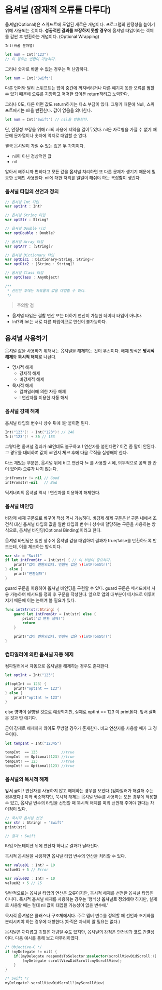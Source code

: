 # 옵셔널 (잠재적 오류를 다루다)

옵셔널(Optional)은 스위프트에 도입된 새로운 개념이다. 프로그램의 안정성을 높이기 위해 사용되는 것이다. **성공적인 결과를 보장하지 못할 경우**에 옵셔널 타입이라는 객체를 감싼 후 반환하는 개념이다. (Optional Wrapping)

```swift
Int(바꿀 문자열)

let num = Int("123")
// 이 경우는 변환이 가능하다.
```

그러나 숫자로 바꿀 수 없는 경우는 퍽 난감하다.

```swift
let num = Int("Swift")
```

다른 언어와 달리 스위프트는 앱이 중간에 꺼져버리거나 다른 예기치 못한 오류를 범할 수 있기 때문에 오류를 지양하고 어떠한 값이든 return하려고 노력한다.

그러나 0도, 다른 어떤 값도 return하기는 다소 부담이 있다. 그렇기 때문에 Null, 스위프트에서는 nil을 반환한다. 값이 없음을 의미한다.

```swift
let num = Int("Swift") // nil을 반환한다.
```

단, 안정성 보장을 위해 nil의 사용에 제약을 걸어두었다. nil은 자료형을 가질 수 없기 때문에 문자열이나 숫자에 억지로 대입할 순 없다.

결국 옵셔널이 가질 수 있는 값은 두 가지이다.

* nil이 아닌 정상적인 값
* nil

알아서 해주니까 편하다고 모든 값을 옵셔널 처리하면 또 다른 문제가 생기기 때문에 필요한 곳에만 사용한다. nil에 대한 처리를 일일이 해줘야 하는 복잡함이 생긴다.

### 옵셔널 타입의 선언과 정의
```swift
// 옵셔널 Int 타입
var optInt : Int?

// 옵셔널 String 타입
var optStr : String?

// 옵셔널 Double 타입
var optDouble : Double?

// 옵셔널 Array 타입
var optArr : [String]?

// 옵셔널 Dictionary 타입
var optDic1 : Dictionary<String, String>?
var optDic2 : [String : String]?

// 옵셔널 Class 타입
var optClass : AnyObject?

/**
 * 선언한 후에는 자유롭게 값을 대입할 수 있다.
 */
```

> 주의할 점

* 옵셔널 타입은 결합 연산 또는 더하기 연산이 가능한 데이터 타입이 아니다.
* Int?와 Int는 서로 다른 타입이므로 연산이 불가능하다.

## 옵셔널 사용하기
옵셔널 값을 사용하기 위해서는 옵셔널을 해제하는 것이 우선이다. 해제 방식은 **명시적 해제**와 **묵시적 해제**로 나뉜다.

* 명시적 해제
  * 강제적 해제
  * 비강제적 해제
* 묵시적 해제
  * 컴파일러에 의한 자동 해제
  * ! 연산자를 이용한 자동 해제

### 옵셔널 강제 해제
옵셔널 타입의 변수나 상수 뒤에 !만 붙이면 된다.

```swift
Int("123")! + Int("123")! // 246
Int("123")! + 30 // 153
```

그렇다면 옵셔널 결과가 nil인데도 불구하고 ! 연산자를 붙인다면? 이건 좀 말이 안된다. 그 경우를 대비하여 값이 nil인지 체크 후에 다음 로직을 실행해야 한다.

다소 재밌는 부분은, 옵셔널 뒤에 비교 연산자 != 를 사용할 시에, 의무적으로 공백 한 칸이 있어야 오류가 나지 않는다.

```swift
intFromstr != nil // Good
intFromstr!=nil   // Bad
```

딕셔너리의 옵셔널 역시 ! 연산자를 이용하여 해제한다.

### 옵셔널 바인딩
비강제 해제 구문으로 바꾸어 작성 역시 가능하다. 비강제 해제 구문은 if 구문 내에서 조건식 대신 옵셔널 타입의 값을 일반 타입의 변수나 상수에 할당하는 구문을 사용하는 방식으로, 옵셔널 바인딩(Optional Binding)이라고 한다.

옵셔널 바인딩은 일반 상수에 옵셔널 값을 대입하여 결과가 true/false를 반환하도록 만드는데, 이를 체크하는 방식이다.

```swift
var str = "Swift"
if let intFromStr = Int(str) { // 이 부분이 중요하다.
	print("값이 변환되었다. 변환된 값은 \(intFromStr)")
} else {
	print("변환실패")
}
```

guard 구문을 이용하여 옵셔널 바인딩을 구현할 수 있다. guard 구문은 메서드에서 사용 가능하여 메서드를 정의 후 구문을 작성한다. 앞으로 앱의 대부분이 메서드로 이루어지기 때문에 이는 눈여겨 볼 필요가 있다.

```swift
func intStr(str:String) {
	guard let intFromStr = Int(str) else {
		print("값 변환 실패!")
		return
	}
	
	print("값이 변환되었다. 변환된 값은 \(intFromStr)")
}
```

### 컴파일러에 의한 옵셔널 자동 해제
컴파일러에서 자동으로 옵셔널을 해제하는 경우도 존재한다.

```swift
let optInt = Int("123")

if(optInt == 123) {
	print("optInt == 123")
} else {
	print("optInt != 123")
}
```

else 영역이 실행될 것으로 예상되지만, 실제로 optInt == 123 이 print된다. 앞서 살펴본 것과 딴 얘기다.

굳이 강제로 해제하지 않아도 무방할 경우가 존재한다. 비교 연산자를 사용할 때가 그 경우이다.

```swift
let tempInt = Int("12345")

tempInt  == 123           //true
tempInt  == Optional(123) //true
tempInt! == 123           //true
tempInt! == Optional(123) //true
```

### 옵셔널의 묵시적 해제
앞서 굳이 ! 연산자를 사용하지 않고 해제하는 경우를 보았다.(컴파일러가 해결해 주는 경우였다.) 이와 비슷하지만, 묵시적 해제는 옵셔널 변수를 사용하는 모든 경우에 적용할 수 있고, 옵셔널 변수의 타입을 선언할 때 묵시적 해제를 미리 선언해 주어야 한다는 차이점이 있다.

```swift
// 묵시적 옵셔널 선언
var str : String! = "Swift"
print(str)

// 결과 : Swift
```

타입 어노테이션 뒤에 연산자 하나로 결과가 달라진다.

묵시적 옵셔널을 사용하면 옵셔널 타입 변수의 연산을 처리할 수 있다.

```swift
var value01 : Int? = 10
value01 + 5 // Error

var value02 : Int! = 10
value02 + 5 // 15
```

일반적으로는 옵셔널 타입의 연산은 오류이지만, 묵시적 해제를 선언한 옵셔널 타입은 아니다. 묵시적 옵셔널 해제를 사용하는 경우는 '형식상 옵셔널로 정의해야 하지만, 실제로 사용할 때는 절대 nil 값이 대입될 가능성이 없을 변수에.'

묵시적 옵셔널은 클래스나 구조체에서다. 주로 멤버 변수를 정의할 때 선언과 초기화를 분리시켜야 하는 경우에 대항한다.(아직은 자세히 알 필요는 없다.)

옵셔널은 까다롭고 귀찮은 개념일 수도 있지만, 옵셔널의 강점은 안전성과 코드 간결성이다. 다음 예시를 통해 보고 마무리하겠다.

```Objective-C
/* Objective-C */
if (myDelegate != nil) {
	if([myDelegate respondsToSelector:@selector(scrollViewDidScroll:)] {
		[myDelegate scrollViewDidScroll:myScrollView];
	}
}
```

```swift
/* Swift */
myDelegate?.scrollViewDidScroll?(myScrollView)
```